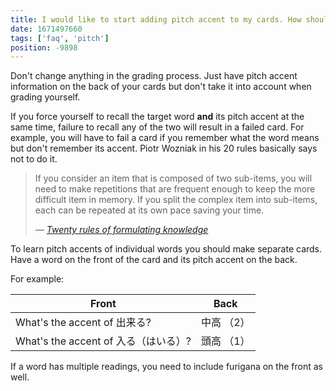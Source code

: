 ```yaml
---
title: I would like to start adding pitch accent to my cards. How should I grade the cards once I add pitch accent?
date: 1671497660
tags: ['faq', 'pitch']
position: -9898
---
```


Don't change anything in the grading process.
Just have pitch accent information on the back of your cards
but don't take it into account when grading yourself.

If you force yourself to recall the target word **and** its pitch accent at the same time,
failure to recall any of the two will result in a failed card.
For example,
you will have to fail a card if you remember what the word means but don't remember its accent.
Piotr Wozniak in his 20 rules basically says not to do it.

> If you consider an item that is composed of two sub-items, you will need to
> make repetitions that are frequent enough to keep the more difficult item in
> memory. If you split the complex item into sub-items, each can be repeated at
> its own pace saving your time.
>
> *&mdash; [Twenty rules of formulating knowledge](https://web.archive.org/web/20140605022438/http://www.super-memory.com/articles/20rules.htm)*

To learn pitch accents of individual words you should make separate cards.
Have a word on the front of the card and its pitch accent on the back.

For example:

| Front                                | Back       |
| ---                                  | ---        |
| What's the accent of 出来る?         | 中高 （2） |
| What's the accent of 入る（はいる）? | 頭高 （1） |

If a word has multiple readings,
you need to include furigana on the front as well.

